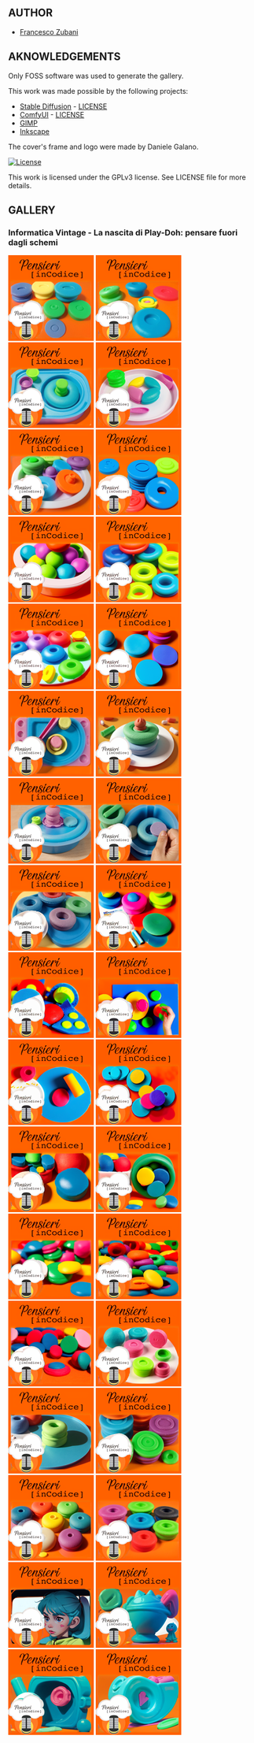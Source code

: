## AUTHOR

- [Francesco Zubani](https://www.linkedin.com/in/francesco-zubani-5957081a6/)

## AKNOWLEDGEMENTS

Only FOSS software was used to generate the gallery.

This work was made possible by the following projects:

- [Stable Diffusion](https://github.com/CompVis/stable-diffusion) - [LICENSE](https://github.com/CompVis/stable-diffusion/blob/main/LICENSE)
- [ComfyUI](https://github.com/comfyanonymous/ComfyUI) - [LICENSE](https://github.com/comfyanonymous/ComfyUI/blob/master/LICENSE)
- [GIMP](https://www.gimp.org/)
- [Inkscape](https://inkscape.org/)

The cover's frame and logo were made by Daniele Galano.

[![License](https://img.shields.io/badge/License-GPL%20v3-blue.svg)](http://www.gnu.org/licenses/gpl-3.0)

This work is licensed under the GPLv3 license.
See LICENSE file for more details.

## GALLERY

### Informatica Vintage - La nascita di Play-Doh: pensare fuori dagli schemi

<div class="gallery">
  <a href="PIC23_01.png"><img class="thumbnail" src="./thumbs/PIC23_01.png" alt="PIC23_01"></a>
  <a href="PIC23_02.png"><img class="thumbnail" src="./thumbs/PIC23_02.png" alt="PIC23_02"></a>
  <a href="PIC23_03.png"><img class="thumbnail" src="./thumbs/PIC23_03.png" alt="PIC23_03"></a>
  <a href="PIC23_04.png"><img class="thumbnail" src="./thumbs/PIC23_04.png" alt="PIC23_04"></a>
  <a href="PIC23_05.png"><img class="thumbnail" src="./thumbs/PIC23_05.png" alt="PIC23_05"></a>
  <a href="PIC23_06.png"><img class="thumbnail" src="./thumbs/PIC23_06.png" alt="PIC23_06"></a>
  <a href="PIC23_07.png"><img class="thumbnail" src="./thumbs/PIC23_07.png" alt="PIC23_07"></a>
  <a href="PIC23_08.png"><img class="thumbnail" src="./thumbs/PIC23_08.png" alt="PIC23_08"></a>
  <a href="PIC23_09.png"><img class="thumbnail" src="./thumbs/PIC23_09.png" alt="PIC23_09"></a>
  <a href="PIC23_10.png"><img class="thumbnail" src="./thumbs/PIC23_10.png" alt="PIC23_10"></a>
  <a href="PIC23_11.png"><img class="thumbnail" src="./thumbs/PIC23_11.png" alt="PIC23_11"></a>
  <a href="PIC23_12.png"><img class="thumbnail" src="./thumbs/PIC23_12.png" alt="PIC23_12"></a>
  <a href="PIC23_13.png"><img class="thumbnail" src="./thumbs/PIC23_13.png" alt="PIC23_13"></a>
  <a href="PIC23_14.png"><img class="thumbnail" src="./thumbs/PIC23_14.png" alt="PIC23_14"></a>
  <a href="PIC23_15.png"><img class="thumbnail" src="./thumbs/PIC23_15.png" alt="PIC23_15"></a>
  <a href="PIC23_16.png"><img class="thumbnail" src="./thumbs/PIC23_16.png" alt="PIC23_16"></a>
  <a href="PIC23_17.png"><img class="thumbnail" src="./thumbs/PIC23_17.png" alt="PIC23_17"></a>
  <a href="PIC23_18.png"><img class="thumbnail" src="./thumbs/PIC23_18.png" alt="PIC23_18"></a>
  <a href="PIC23_19.png"><img class="thumbnail" src="./thumbs/PIC23_19.png" alt="PIC23_19"></a>
  <a href="PIC23_20.png"><img class="thumbnail" src="./thumbs/PIC23_20.png" alt="PIC23_20"></a>
  <a href="PIC23_21.png"><img class="thumbnail" src="./thumbs/PIC23_21.png" alt="PIC23_21"></a>
  <a href="PIC23_22.png"><img class="thumbnail" src="./thumbs/PIC23_22.png" alt="PIC23_22"></a>
  <a href="PIC23_23.png"><img class="thumbnail" src="./thumbs/PIC23_23.png" alt="PIC23_23"></a>
  <a href="PIC23_24.png"><img class="thumbnail" src="./thumbs/PIC23_24.png" alt="PIC23_24"></a>
  <a href="PIC23_25.png"><img class="thumbnail" src="./thumbs/PIC23_25.png" alt="PIC23_25"></a>
  <a href="PIC23_26.png"><img class="thumbnail" src="./thumbs/PIC23_26.png" alt="PIC23_26"></a>
  <a href="PIC23_27.png"><img class="thumbnail" src="./thumbs/PIC23_27.png" alt="PIC23_27"></a>
  <a href="PIC23_28.png"><img class="thumbnail" src="./thumbs/PIC23_28.png" alt="PIC23_28"></a>
  <a href="PIC23_29.png"><img class="thumbnail" src="./thumbs/PIC23_29.png" alt="PIC23_29"></a>
  <a href="PIC23_30.png"><img class="thumbnail" src="./thumbs/PIC23_30.png" alt="PIC23_30"></a>
  <a href="PIC23_31.png"><img class="thumbnail" src="./thumbs/PIC23_31.png" alt="PIC23_31"></a>
  <a href="PIC23_32.png"><img class="thumbnail" src="./thumbs/PIC23_32.png" alt="PIC23_32"></a>
  <a href="PIC23_33.png"><img class="thumbnail" src="./thumbs/PIC23_33.png" alt="PIC23_33"></a>
  <a href="PIC23_34.png"><img class="thumbnail" src="./thumbs/PIC23_34.png" alt="PIC23_34"></a>
</div>
</body>
</html>
